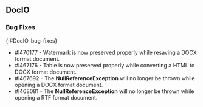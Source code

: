 ## DocIO

### Bug Fixes
{:#DocIO-bug-fixes}


* \#I470177 - Watermark is now preserved properly while resaving a DOCX format document. 
* \#I467176 - Table is now preserved properly while converting a HTML to DOCX format document.
* \#I467692 - The **NullReferenceException** will no longer be thrown while opening a DOCX format document.
* \#I468081 - The **NullReferenceException** will no longer be thrown while opening a RTF format document.